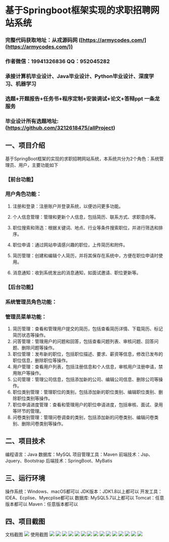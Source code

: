 基于Springboot框架实现的求职招聘网站系统
=
###  完整代码获取地址：从戎源码网 ([https://armycodes.com/](https://armycodes.com/))
###  作者微信：19941326836  QQ：952045282 
###  承接计算机毕业设计、Java毕业设计、Python毕业设计、深度学习、机器学习
###  选题+开题报告+任务书+程序定制+安装调试+论文+答辩ppt 一条龙服务
###  毕业设计所有选题地址:(https://github.com/3212618475/allProject)


一、项目介绍
---
基于SpringBoot框架的实现的求职招聘网站系统，本系统共分为2个角色：系统管理员、用户，主要功能如下

### 【前台功能】
### 用户角色功能：

1. 注册和登录：注册账户并登录系统，以便访问更多功能。

2. 个人信息管理：管理和更新个人信息，包括简历、联系方式、求职意向等。

3. 职位搜索和筛选：根据关键词、地点、行业等条件搜索职位，并进行筛选和排序。

4. 职位申请：通过网站申请感兴趣的职位，上传简历和附件。

5. 简历管理：创建和编辑个人简历，并将其保存在系统中，方便在职位申请时使用。

6. 消息通知：收到系统发出的消息通知，如面试邀请、职位更新等。


### 【后台功能】


### 系统管理员角色功能：

### 管理员菜单功能：

1. 简历管理：查看和管理用户提交的简历，包括查看简历详情、下载简历、标记简历状态等操作。
2. 问答管理：管理用户的问题和回答，包括查看问题列表、审核问题、回答问题、删除问题等操作。
3. 职位管理：发布新的职位，包括职位描述、要求、薪资等信息，修改已发布的职位信息，删除职位等操作。
4. 用户管理：查看用户列表，包括注册信息和个人信息，审核用户注册申请，禁用账户等操作。
5. 公司管理：管理公司信息，包括添加新的公司、编辑公司信息、删除公司等操作。
6. 职位类别管理：管理职位的类别，包括添加新的职位类别、编辑职位类别、删除职位类别等操作。
7. 职位申请进度管理：查看和管理用户的职位申请进度，包括审核、面试、录用等环节的管理。
8. 问卷类别管理：管理问卷调查的类别，包括添加新的问卷类别、编辑问卷类别、删除问卷类别等操作。



二、项目技术
---
编程语言：Java
数据库：MySQL
项目管理工具：Maven
前端技术：Jsp、Jquery、Bootstrap
后端技术：SpringBoot、MyBatis

三、运行环境
---
操作系统：Windows、macOS都可以
JDK版本：JDK1.8以上都可以
开发工具：IDEA、Ecplise、Myecplise都可以
数据库: MySQL5.7以上都可以
Tomcat：任意版本都可以
Maven：任意版本都可以

四、项目截图
---
文档截图
![](limage/1.png)
使用截图
![](image/1.png)
![](image/2.png)
![](image/3.png)
![](image/4.png)
![](image/5.png)
![](image/6.png)
![](image/7.png)
![](image/8.png)
![](image/9.png)
![](image/10.png)
![](image/11.png)
![](image/12.png)
![](image/13.png)
![](image/14.png)
![](image/15.png)
